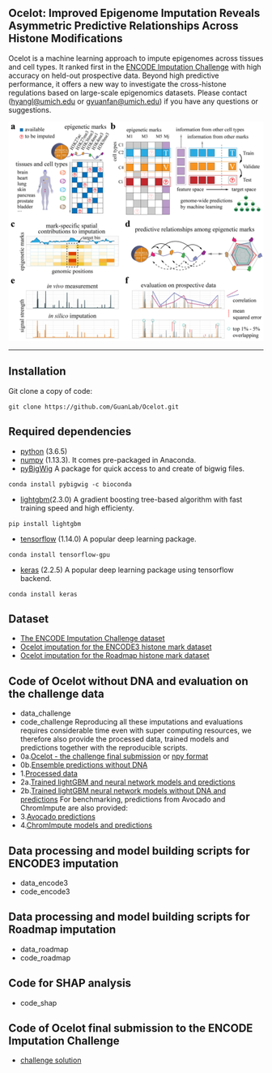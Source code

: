 ## Ocelot: Improved Epigenome Imputation Reveals Asymmetric Predictive Relationships Across Histone Modifications

Ocelot is a machine learning approach to impute epigenomes across tissues and cell types. 
It ranked first in the [ENCODE Imputation Challenge](https://www.synapse.org/#!Synapse:syn17083203/wiki/604197) with high accuracy on held-out prospective data.
Beyond high predictive performance, it offers a new way to investigate the cross-histone regulations based on large-scale epigenomics datasets.
Please contact (hyangl@umich.edu or gyuanfan@umich.edu) if you have any questions or suggestions.

![Figure1](figure/fig1.png?raw=true "Title")

---

## Installation
Git clone a copy of code:
```
git clone https://github.com/GuanLab/Ocelot.git
```
## Required dependencies

* [python](https://www.python.org) (3.6.5)
* [numpy](http://www.numpy.org/) (1.13.3). It comes pre-packaged in Anaconda.
* [pyBigWig](https://github.com/deeptools/pyBigWig) A package for quick access to and create of bigwig files.
```
conda install pybigwig -c bioconda
```
* [lightgbm](https://lightgbm.readthedocs.io/en/latest/index.html)(2.3.0) A gradient boosting tree-based algorithm with fast training speed and high efficienty.
```
pip install lightgbm
```
* [tensorflow](https://www.tensorflow.org/) (1.14.0) A popular deep learning package.
```
conda install tensorflow-gpu
```
* [keras](https://keras.io/) (2.2.5) A popular deep learning package using tensorflow backend.
```
conda install keras
```

## Dataset
* [The ENCODE Imputation Challenge dataset](https://www.synapse.org/#!Synapse:syn18143300)
* [Ocelot imputation for the ENCODE3 histone mark dataset](https://guanfiles.dcmb.med.umich.edu/Ocelot/imputation_encode3/)
* [Ocelot imputation for the Roadmap histone mark dataset](https://guanfiles.dcmb.med.umich.edu/Ocelot/imputation_roadmap/)

## Code of Ocelot without DNA and evaluation on the challenge data
* data_challenge
* code_challenge
Reproducing all these imputations and evaluations requires considerable time even with super computing resources, we therefore also provide the processed data, trained models and predictions together with the reproducible scripts.
* 0a.[Ocelot - the challenge final submission](http://mitra.stanford.edu/kundaje/ic/round2/3393417/) or [npy format](https://guanfiles.dcmb.med.umich.edu/Ocelot/challenge_submission/)
* 0b.[Ensemble predictions without DNA](https://guanfiles.dcmb.med.umich.edu/Ocelot/ensemble_predictions_without_dna/)
* 1.[Processed data](https://guanfiles.dcmb.med.umich.edu/Ocelot/processed_data/)
* 2a.[Trained lightGBM and neural network models and predictions](https://guanfiles.dcmb.med.umich.edu/Ocelot/models/)
* 2b.[Trained lightGBM neural network models without DNA and predictions](https://guanfiles.dcmb.med.umich.edu/Ocelot/models_without_dna/)
For benchmarking, predictions from Avocado and ChromImpute are also provided:
* 3.[Avocado predictions](http://mitra.stanford.edu/kundaje/ic/avocado/)
* 4.[ChromImpute models and predictions](https://guanfiles.dcmb.med.umich.edu/Ocelot/chromimpute/)

## Data processing and model building scripts for ENCODE3 imputation
* data_encode3
* code_encode3

## Data processing and model building scripts for Roadmap imputation
* data_roadmap 
* code_roadmap

## Code for SHAP analysis
* code_shap

## Code of Ocelot final submission to the ENCODE Imputation Challenge 
* [challenge solution](https://github.com/GuanLab/ENCODE_imputation/code_challenge/)



